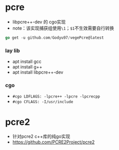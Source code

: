 # pcre
* libpcre++-dev 的 cgo实现
* note：该实现捕获组使用`\1`；`$1`不生效需要自行转换
```go
go get -u github.com/Godyu97/vegePcre@latest
```
### lay lib
* apt install gcc
* apt install g++
* apt install libpcre++-dev

### cgo
* `#cgo LDFLAGS: -lpcre++ -lpcre -lpcrecpp`
* `#cgo CFLAGS: -I/usr/include`

# pcre2
* 针对pcre2 c++库的纯go实现
* https://github.com/PCRE2Project/pcre2